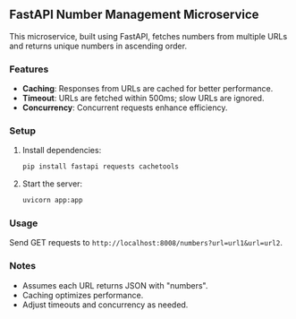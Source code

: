 
## FastAPI Number Management Microservice

This microservice, built using FastAPI, fetches numbers from multiple URLs and returns unique numbers in ascending order.

### Features

- **Caching**: Responses from URLs are cached for better performance.
- **Timeout**: URLs are fetched within 500ms; slow URLs are ignored.
- **Concurrency**: Concurrent requests enhance efficiency.

### Setup

1. Install dependencies:

   ```bash
   pip install fastapi requests cachetools
   ```

2. Start the server:

   ```bash
   uvicorn app:app
   ```

### Usage

Send GET requests to `http://localhost:8008/numbers?url=url1&url=url2`.

### Notes

- Assumes each URL returns JSON with "numbers".
- Caching optimizes performance.
- Adjust timeouts and concurrency as needed.